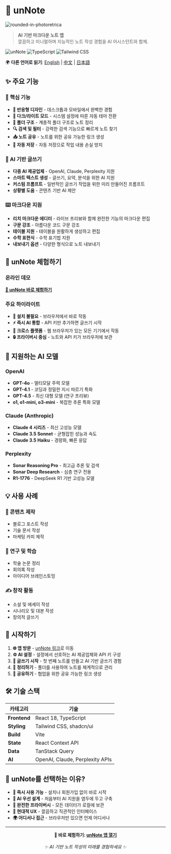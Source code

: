 
# 📝 unNote

![rounded-in-photoretrica](https://github.com/user-attachments/assets/718e66df-1e1d-4b9d-93f6-9509ddfa3d97)

> **AI 기반 마크다운 노트 앱**  
> 깔끔하고 미니멀하며 지능적인 노트 작성 경험을 AI 어시스턴트와 함께.

![unNote](https://img.shields.io/badge/Built%20with-React-61DAFB?style=flat-square&logo=react&logoColor=white)
![TypeScript](https://img.shields.io/badge/TypeScript-007ACC?style=flat-square&logo=typescript&logoColor=white)
![Tailwind CSS](https://img.shields.io/badge/Tailwind%20CSS-38B2AC?style=flat-square&logo=tailwind-css&logoColor=white)

🌍 **다른 언어로 읽기**: [English](README.md) | [中文](README-CN.md) | [日本語](README-JP.md)

## ✨ 주요 기능

### 🎯 핵심 기능
- **📱 반응형 디자인** - 데스크톱과 모바일에서 완벽한 경험
- **🌙 다크/라이트 모드** - 시스템 설정에 따른 자동 테마 전환
- **📂 폴더 구조** - 계층적 폴더 구조로 노트 정리
- **🔍 검색 및 필터** - 강력한 검색 기능으로 빠르게 노트 찾기
- **📤 노트 공유** - 노트를 위한 공유 가능한 링크 생성
- **💾 자동 저장** - 자동 저장으로 작업 내용 손실 방지

### 🤖 AI 기반 글쓰기
- **다중 AI 제공업체** - OpenAI, Claude, Perplexity 지원
- **스마트 텍스트 생성** - 글쓰기, 요약, 분석을 위한 AI 지원
- **커스텀 프롬프트** - 일반적인 글쓰기 작업을 위한 미리 만들어진 프롬프트
- **상황별 도움** - 콘텐츠 기반 AI 제안

### ⌨️ 마크다운 지원
- **리치 마크다운 에디터** - 라이브 프리뷰와 함께 완전한 기능의 마크다운 편집
- **구문 강조** - 아름다운 코드 구문 강조
- **테이블 지원** - 테이블을 원활하게 생성하고 편집
- **수학 표현식** - 수학 표기법 지원
- **내보내기 옵션** - 다양한 형식으로 노트 내보내기

## 🚀 unNote 체험하기

### 온라인 데모
**[🌟 unNote 바로 체험하기](https://unnote.works)**

### 주요 하이라이트
- **🚫 설치 불필요** - 브라우저에서 바로 작동
- **⚡ 즉시 AI 통합** - API 키만 추가하면 글쓰기 시작
- **📱 크로스 플랫폼** - 웹 브라우저가 있는 모든 기기에서 작동
- **🔒 프라이버시 중심** - 노트와 API 키가 브라우저에 보관

## 🤖 지원하는 AI 모델

### OpenAI
- **GPT-4o** - 멀티모달 주력 모델
- **GPT-4.1** - 코딩과 정밀한 지시 따르기 특화
- **GPT-4.5** - 최신 대형 모델 (연구 프리뷰)
- **o1, o1-mini, o3-mini** - 복잡한 추론 특화 모델

### Claude (Anthropic)
- **Claude 4 시리즈** - 최신 고성능 모델
- **Claude 3.5 Sonnet** - 균형잡힌 성능과 속도
- **Claude 3.5 Haiku** - 경량화, 빠른 응답

### Perplexity
- **Sonar Reasoning Pro** - 최고급 추론 및 검색
- **Sonar Deep Research** - 심층 연구 전용
- **R1-1776** - DeepSeek R1 기반 고성능 모델

## 💡 사용 사례

### 📝 콘텐츠 제작
- 블로그 포스트 작성
- 기술 문서 작성
- 마케팅 카피 제작

### 🔬 연구 및 학습
- 학술 논문 정리
- 회의록 작성
- 아이디어 브레인스토밍

### ✍️ 창작 활동
- 소설 및 에세이 작성
- 시나리오 및 대본 작성
- 창의적 글쓰기

## 🚀 시작하기

1. **🌐 앱 방문** - [unNote 링크](https://unnote.works)로 이동
2. **⚙️ AI 설정** - 설정에서 선호하는 AI 제공업체와 API 키 구성
3. **📝 글쓰기 시작** - 첫 번째 노트를 만들고 AI 기반 글쓰기 경험
4. **📁 정리하기** - 폴더를 사용하여 노트를 체계적으로 관리
5. **🔗 공유하기** - 협업을 위한 공유 가능한 링크 생성

## 🛠️ 기술 스택

| 카테고리 | 기술 |
|----------|------------|
| **Frontend** | React 18, TypeScript |
| **Styling** | Tailwind CSS, shadcn/ui |
| **Build** | Vite |
| **State** | React Context API |
| **Data** | TanStack Query |
| **AI** | OpenAI, Claude, Perplexity APIs |

## 🌟 unNote를 선택하는 이유?

- **🚀 즉시 사용 가능** - 설치나 회원가입 없이 바로 시작
- **🤖 AI 우선 설계** - 처음부터 AI 지원을 염두에 두고 구축
- **🔐 완전한 프라이버시** - 모든 데이터가 로컬에 보관
- **💎 현대적 UX** - 깔끔하고 직관적인 인터페이스
- **🌍 어디서나 접근** - 브라우저만 있으면 언제 어디서나

---

<div align="center">
  <strong>🔗 바로 체험하기: <a href="https://unnote.works">unNote 앱 열기</a></strong><br><br>
  <em>✨ AI 기반 노트 작성의 미래를 경험하세요 ✨</em>
</div>

